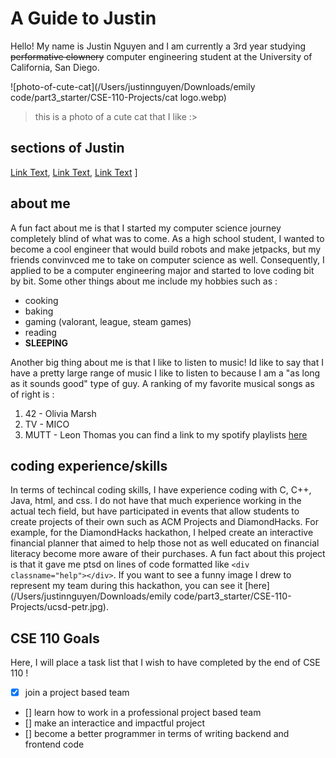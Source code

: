 # A Guide to Justin 
Hello! My name is Justin Nguyen and I am currently a 3rd year studying ~~performative clownery~~ computer engineering student at the University of California, San Diego.

![photo-of-cute-cat](/Users/justinnguyen/Downloads/emily code/part3_starter/CSE-110-Projects/cat logo.webp)
> this is a photo of a cute cat that I like :>


## sections of Justin
[Link Text](about-me), [Link Text](coding-experience/skills), [Link Text](CSE-110-Goals)
]

## about me 
A fun fact about me is that I started my computer science journey completely blind of what was to come. As a high school student, I wanted to become a cool engineer that would build robots and make jetpacks, but my friends convinvced me to take on computer science as well. Consequently, I applied to be a computer engineering major and started to love coding bit by bit. Some other things about me include my hobbies such as :
* cooking
* baking
* gaming (valorant, league, steam games)
* reading
* **SLEEPING**

Another big thing about me is that I like to listen to music! Id like to say that I have a pretty large range of music I like to listen to because I am a "as long as it sounds good" type of guy. A ranking of my favorite musical songs as of right is :
1. 42 - Olivia Marsh
2. TV - MICO
3. MUTT - Leon Thomas
you can find a link to my spotify playlists [here](https://open.spotify.com/user/yzzj99egx2gf5twvij6xsq4ja?si=65caad5ab4744d83)

## coding experience/skills 
In terms of techincal coding skills, I have experience coding with C, C++, Java, html, and css. I do not have that much experience working in the actual tech field, but have participated in events that allow students to create projects of their own such as ACM Projects and DiamondHacks. For example, for the DiamondHacks hackathon, I helped create an interactive financial planner that aimed to help those not as well educated on financial literacy become more aware of their purchases. A fun fact about this project is that it gave me ptsd on lines of code formatted like `<div classname="help"></div>`. If you want to see a funny image I drew to represent my team during this hackathon, you can see it [here](/Users/justinnguyen/Downloads/emily code/part3_starter/CSE-110-Projects/ucsd-petr.jpg). 

## CSE 110 Goals
Here, I will place a task list that I wish to have completed by the end of CSE 110 ! 
- [x] join a project based team 
- [] learn how to work in a professional project based team
- [] make an interactice and impactful project
- [] become a better programmer in terms of writing backend and frontend code